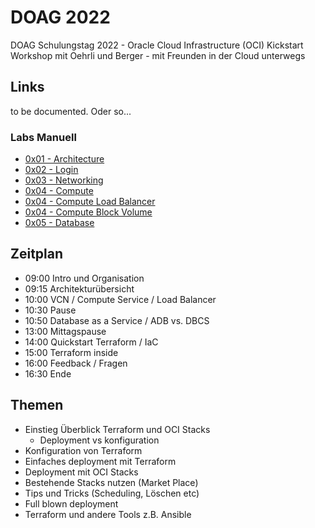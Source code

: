 # DOAG 2022

DOAG Schulungstag 2022 - Oracle Cloud Infrastructure (OCI) Kickstart Workshop mit
Oehrli und Berger - mit Freunden in der Cloud unterwegs

## Links

to be documented. Oder so...

### Labs Manuell

- [0x01 - Architecture](/lab/ex01/0x01-Architecture.md)
- [0x02 - Login](/lab/ex01/0x02-Login.md)
- [0x03 - Networking](/lab/ex01/0x03-Network.md)
- [0x04 - Compute](/lab/ex01/0x04-Compute.md)
- [0x04 - Compute Load Balancer](/lab/ex01/0x04-Compute-LoadBalancer.md)
- [0x04 - Compute Block Volume](/lab/ex01/0x04-Compute-BlockVolume.md)
- [0x05 - Database](/lab/ex01/0x05-Database.md)

## Zeitplan

- 09:00 Intro und Organisation
- 09:15 Architekturübersicht
- 10:00 VCN / Compute Service / Load Balancer
- 10:30 Pause
- 10:50 Database as a Service / ADB vs. DBCS
- 13:00 Mittagspause
- 14:00 Quickstart Terraform / IaC
- 15:00 Terraform inside
- 16:00 Feedback / Fragen
- 16:30 Ende
  
## Themen

- Einstieg Überblick Terraform und OCI Stacks
  - Deployment vs konfiguration
- Konfiguration von Terraform
- Einfaches deployment mit Terraform
- Deployment mit OCI Stacks
- Bestehende Stacks nutzen (Market Place)
- Tips und Tricks (Scheduling, Löschen etc)
- Full blown deployment
- Terraform und andere Tools z.B. Ansible
